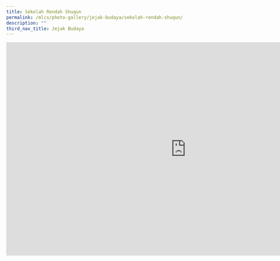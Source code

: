 ```yaml
---
title: Sekolah Rendah Shuqun
permalink: /mlcs/photo-gallery/jejak-budaya/sekolah-rendah-shuqun/
description: ""
third_nav_title: Jejak Budaya
---
```

<iframe allowfullscreen="true" height="569" width="960" frameborder="0" src="https://docs.google.com/presentation/d/e/2PACX-1vQFY1VXPo8yqTVMCq2VdBxl2zMYG1zj3hItQ8QzmWUm2RlZ9p_BuCswtp26nY01LRJNz5uZVVqObc72/embed?start=true&amp;loop=true&amp;delayms=10000"></iframe>